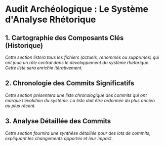 # Audit Archéologique : Le Système d'Analyse Rhétorique

## 1. Cartographie des Composants Clés (Historique)

*Cette section listera tous les fichiers (actuels, renommés ou supprimés) qui ont joué un rôle central dans le développement du système rhétorique. Cette liste sera enrichie itérativement.*

## 2. Chronologie des Commits Significatifs

*Cette section présentera une liste chronologique des commits qui ont marqué l'évolution du système. La liste doit être ordonnée du plus ancien au plus récent.*

## 3. Analyse Détaillée des Commits

*Cette section fournira une synthèse détaillée pour des lots de commits, expliquant les changements apportés et leur impact.*